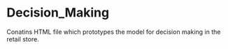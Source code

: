# Decision_Making
Conatins HTML file which prototypes the model for decision making in the retail store.
